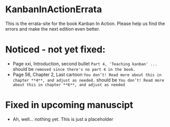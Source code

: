 KanbanInActionErrata
====================

This is the errata-site for the book Kanban In Action. Please help us find the errors and make the next edition even better.

# Noticed - not yet fixed:
- Page xxi, Introduction, second bullet
```Part 4, 'Teaching kanban' ...```
should be
```removed since there's no part 4 in the book.```
- Page 56, Chapter 2, Last cartoon
  ```You don’t! Read more about this in chapter **4**, and adjust as needed.```
  should be
  ```You don’t! Read more about this in chapter **6**, and adjust as needed```

# Fixed in upcoming manuscipt
- Ah, well... nothing yet. This is just a placeholder
